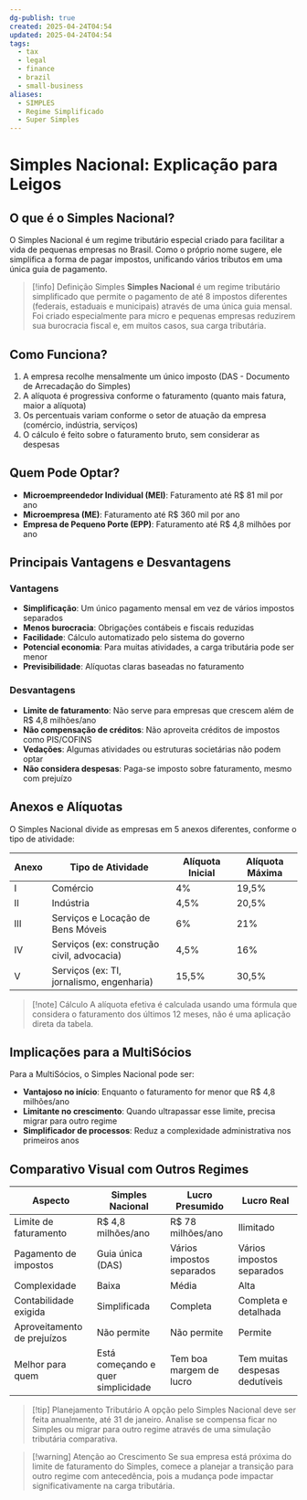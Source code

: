 ```yaml
---
dg-publish: true
created: 2025-04-24T04:54
updated: 2025-04-24T04:54
tags:
  - tax
  - legal
  - finance
  - brazil
  - small-business
aliases:
  - SIMPLES
  - Regime Simplificado
  - Super Simples
---
```


# Simples Nacional: Explicação para Leigos

## O que é o Simples Nacional?

O Simples Nacional é um regime tributário especial criado para facilitar a vida de pequenas empresas no Brasil. Como o próprio nome sugere, ele simplifica a forma de pagar impostos, unificando vários tributos em uma única guia de pagamento.

> [!info] Definição Simples
> **Simples Nacional** é um regime tributário simplificado que permite o pagamento de até 8 impostos diferentes (federais, estaduais e municipais) através de uma única guia mensal. Foi criado especialmente para micro e pequenas empresas reduzirem sua burocracia fiscal e, em muitos casos, sua carga tributária.

## Como Funciona?

1. A empresa recolhe mensalmente um único imposto (DAS - Documento de Arrecadação do Simples)
2. A alíquota é progressiva conforme o faturamento (quanto mais fatura, maior a alíquota)
3. Os percentuais variam conforme o setor de atuação da empresa (comércio, indústria, serviços)
4. O cálculo é feito sobre o faturamento bruto, sem considerar as despesas

## Quem Pode Optar?

- **Microempreendedor Individual (MEI)**: Faturamento até R$ 81 mil por ano
- **Microempresa (ME)**: Faturamento até R$ 360 mil por ano
- **Empresa de Pequeno Porte (EPP)**: Faturamento até R$ 4,8 milhões por ano

## Principais Vantagens e Desvantagens

### Vantagens
- **Simplificação**: Um único pagamento mensal em vez de vários impostos separados
- **Menos burocracia**: Obrigações contábeis e fiscais reduzidas
- **Facilidade**: Cálculo automatizado pelo sistema do governo
- **Potencial economia**: Para muitas atividades, a carga tributária pode ser menor
- **Previsibilidade**: Alíquotas claras baseadas no faturamento

### Desvantagens
- **Limite de faturamento**: Não serve para empresas que crescem além de R$ 4,8 milhões/ano
- **Não compensação de créditos**: Não aproveita créditos de impostos como PIS/COFINS
- **Vedações**: Algumas atividades ou estruturas societárias não podem optar
- **Não considera despesas**: Paga-se imposto sobre faturamento, mesmo com prejuízo

## Anexos e Alíquotas

O Simples Nacional divide as empresas em 5 anexos diferentes, conforme o tipo de atividade:

| **Anexo** | **Tipo de Atividade** | **Alíquota Inicial** | **Alíquota Máxima** |
|-----------|------------------------|----------------------|---------------------|
| I | Comércio | 4% | 19,5% |
| II | Indústria | 4,5% | 20,5% |
| III | Serviços e Locação de Bens Móveis | 6% | 21% |
| IV | Serviços (ex: construção civil, advocacia) | 4,5% | 16% |
| V | Serviços (ex: TI, jornalismo, engenharia) | 15,5% | 30,5% |

> [!note] Cálculo
> A alíquota efetiva é calculada usando uma fórmula que considera o faturamento dos últimos 12 meses, não é uma aplicação direta da tabela.

## Implicações para a MultiSócios

Para a MultiSócios, o Simples Nacional pode ser:

- **Vantajoso no início**: Enquanto o faturamento for menor que R$ 4,8 milhões/ano
- **Limitante no crescimento**: Quando ultrapassar esse limite, precisa migrar para outro regime
- **Simplificador de processos**: Reduz a complexidade administrativa nos primeiros anos

## Comparativo Visual com Outros Regimes

| **Aspecto** | **Simples Nacional** | **Lucro Presumido** | **Lucro Real** |
|-------------|----------------------|---------------------|----------------|
| Limite de faturamento | R$ 4,8 milhões/ano | R$ 78 milhões/ano | Ilimitado |
| Pagamento de impostos | Guia única (DAS) | Vários impostos separados | Vários impostos separados |
| Complexidade | Baixa | Média | Alta |
| Contabilidade exigida | Simplificada | Completa | Completa e detalhada |
| Aproveitamento de prejuízos | Não permite | Não permite | Permite |
| Melhor para quem | Está começando e quer simplicidade | Tem boa margem de lucro | Tem muitas despesas dedutíveis |

> [!tip] Planejamento Tributário
> A opção pelo Simples Nacional deve ser feita anualmente, até 31 de janeiro. Analise se compensa ficar no Simples ou migrar para outro regime através de uma simulação tributária comparativa.

> [!warning] Atenção ao Crescimento
> Se sua empresa está próxima do limite de faturamento do Simples, comece a planejar a transição para outro regime com antecedência, pois a mudança pode impactar significativamente na carga tributária.
